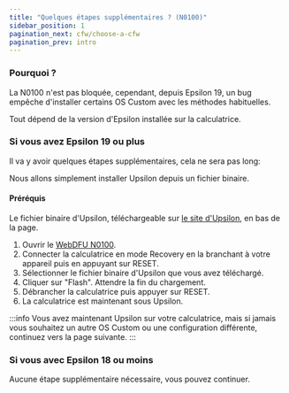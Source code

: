```yaml
---
title: "Quelques étapes supplémentaires ? (N0100)"
sidebar_position: 1
pagination_next: cfw/choose-a-cfw
pagination_prev: intro
---
```


### Pourquoi ?

La N0100 n'est pas bloquée, cependant, depuis Epsilon 19, un bug empêche d'installer certains OS Custom avec les méthodes habituelles.

Tout dépend de la version d'Epsilon installée sur la calculatrice.

### Si vous avez Epsilon 19 ou plus

Il va y avoir quelques étapes supplémentaires, cela ne sera pas long:

Nous allons simplement installer Upsilon depuis un fichier binaire.

#### Préréquis

Le fichier binaire d'Upsilon, téléchargeable sur [le site d'Upsilon](https://getupsilon.web.app/), en bas de la page.

1. Ouvrir le [WebDFU N0100](https://ti-planet.github.io/webdfu_numworks/n0100/).
2. Connecter la calculatrice en mode Recovery en la branchant à votre appareil puis en appuyant sur RESET.
3. Sélectionner le fichier binaire d'Upsilon que vous avez téléchargé.
4. Cliquer sur "Flash". Attendre la fin du chargement.
5. Débrancher la calculatrice puis appuyer sur RESET.
6. La calculatrice est maintenant sous Upsilon.

:::info
Vous avez maintenant Upsilon sur votre calculatrice, mais si jamais vous souhaitez un autre OS Custom ou une configuration différente, continuez vers la page suivante.
:::

### Si vous avec Epsilon 18 ou moins

Aucune étape supplémentaire nécessaire, vous pouvez continuer.
